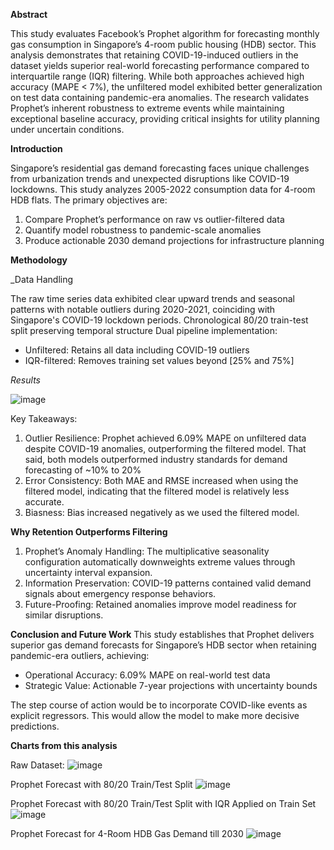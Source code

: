 **Abstract**

This study evaluates Facebook’s Prophet algorithm for forecasting monthly gas consumption in Singapore’s 4-room public housing (HDB) sector. This analysis demonstrates that retaining COVID-19-induced outliers in the dataset yields superior real-world forecasting performance compared to interquartile range (IQR) filtering. While both approaches achieved high accuracy (MAPE < 7%), the unfiltered model exhibited better generalization on test data containing pandemic-era anomalies. The research validates Prophet’s inherent robustness to extreme events while maintaining exceptional baseline accuracy, providing critical insights for utility planning under uncertain conditions.

**Introduction**

Singapore’s residential gas demand forecasting faces unique challenges from urbanization trends and unexpected disruptions like COVID-19 lockdowns. This study analyzes 2005-2022 consumption data for 4-room HDB flats.
The primary objectives are:
1. Compare Prophet’s performance on raw vs outlier-filtered data
2. Quantify model robustness to pandemic-scale anomalies
3. Produce actionable 2030 demand projections for infrastructure planning

**Methodology**

_Data Handling

The raw time series data exhibited clear upward trends and seasonal patterns with notable outliers during 2020-2021, coinciding with Singapore's COVID-19 lockdown periods. 
Chronological 80/20 train-test split preserving temporal structure
Dual pipeline implementation:
- Unfiltered: Retains all data including COVID-19 outliers
- IQR-filtered: Removes training set values beyond [25% and 75%]

_Results_

![image](https://github.com/user-attachments/assets/244efbc4-cf71-4b05-b3b7-dae32411b98f)

Key Takeaways:
1. Outlier Resilience: Prophet achieved 6.09% MAPE on unfiltered data despite COVID-19 anomalies, outperforming the filtered model. That said, both models outperformed industry standards for demand forecasting of ~10% to 20%
2. Error Consistency: Both MAE and RMSE increased when using the filtered model, indicating that the filtered model is relatively less accurate.
3. Biasness: Bias increased negatively as we used the filtered model. 

**Why Retention Outperforms Filtering**
1. Prophet’s Anomaly Handling: The multiplicative seasonality configuration automatically downweights extreme values through uncertainty interval expansion.
2. Information Preservation: COVID-19 patterns contained valid demand signals about emergency response behaviors.
3. Future-Proofing: Retained anomalies improve model readiness for similar disruptions.

**Conclusion and Future Work**
This study establishes that Prophet delivers superior gas demand forecasts for Singapore’s HDB sector when retaining pandemic-era outliers, achieving:
- Operational Accuracy: 6.09% MAPE on real-world test data
- Strategic Value: Actionable 7-year projections with uncertainty bounds

The step course of action would be to incorporate COVID-like events as explicit regressors. This would allow the model to make more decisive predictions.  

**Charts from this analysis**

Raw Dataset:
![image](https://github.com/user-attachments/assets/d5723f65-d41b-4385-8edf-88a4f01f6b18)

Prophet Forecast with 80/20 Train/Test Split
![image](https://github.com/user-attachments/assets/6882b9ee-402c-43c5-8d09-87a0e0d835a8)

Prophet Forecast with 80/20 Train/Test Split with IQR Applied on Train Set
![image](https://github.com/user-attachments/assets/d271fd30-fa58-4e20-a00c-4beb331eac15)

Prophet Forecast for 4-Room HDB Gas Demand till 2030
![image](https://github.com/user-attachments/assets/24e50eeb-e54f-4a07-ab75-80759b4d89b5)


